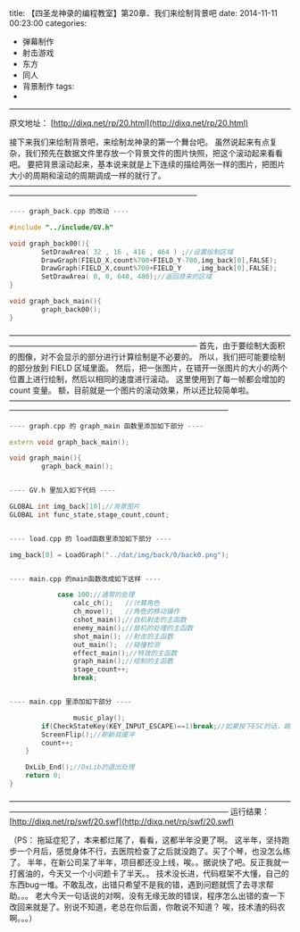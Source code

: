 title: 【四圣龙神录的编程教室】第20章、我们来绘制背景吧
date: 2014-11-11 00:23:00
categories:
- 弹幕制作
- 射击游戏
- 东方
- 同人
- 背景制作
tags:
- 
---
原文地址：
[http://dixq.net/rp/20.html](http://dixq.net/rp/20.html)

接下来我们来绘制背景吧，来绘制龙神录的第一个舞台吧。
虽然说起来有点复杂，我们预先在数据文件里存放一个背景文件的图片快照，把这个滚动起来看看吧。
要把背景滚动起来，基本说来就是上下连续的描绘两张一样的图片，把图片大小的周期和滚动的周期调成一样的就行了。
————————————————————————————————————————————————————————————


```cpp
---- graph_back.cpp 的改动 ----

#include "../include/GV.h"

void graph_back00(){
        SetDrawArea( 32 , 16 , 416 , 464 ) ;//设置绘制区域
        DrawGraph(FIELD_X,count%700+FIELD_Y-700,img_back[0],FALSE);
        DrawGraph(FIELD_X,count%700+FIELD_Y    ,img_back[0],FALSE);
        SetDrawArea( 0, 0, 640, 480);//返回原来的区域
}

void graph_back_main(){
        graph_back00();
}
```
————————————————————————————————————————————————————————————
首先，由于要绘制大面积的图像，对不会显示的部分进行计算绘制是不必要的。
所以，我们把可能要绘制的部分放到 FIELD 区域里面。
然后，把一张图片，在错开一张图片的大小的两个位置上进行绘制，然后以相同的速度进行滚动。
这里使用到了每一帧都会增加的 count 变量。
额，目前就是一个图片的滚动效果，所以还比较简单啦。
————————————————————————————————————————————————————————————————


```cpp
---- graph.cpp 的 graph_main 函数里添加如下部分 ----

extern void graph_back_main();

void graph_main(){
        graph_back_main();


---- GV.h 里加入如下代码 ----

GLOBAL int img_back[10];//背景图片
GLOBAL int func_state,stage_count,count;


---- load.cpp 的 load函数里添加如下部分 ----

img_back[0] = LoadGraph("../dat/img/back/0/back0.png");


---- main.cpp 的main函数改成如下这样 ----

            case 100://通常的处理
                calc_ch();   //计算角色
                ch_move();   //角色的移动操作
                cshot_main();//自机射击的主函数
                enemy_main();//敌机的处理的主函数
                shot_main(); //射击的主函数
                out_main();  //碰撞检测
                effect_main();//特效的主函数
                graph_main();//绘制的主函数
                stage_count++;
                break;


---- main.cpp 里添加如下部分 ----

                music_play();
        if(CheckStateKey(KEY_INPUT_ESCAPE)==1)break;//如果按下ESC的话，跳出
        ScreenFlip();//刷新双缓冲
        count++;
    }

    DxLib_End();//DxLib的退出处理
    return 0;
}
```
————————————————————————————————————————————————————————————————
运行结果：
[http://dixq.net/rp/swf/20.swf](http://dixq.net/rp/swf/20.swf)

（PS：
拖延症犯了，本来都烂尾了，看看，这都半年没更了啊。
这半年，坚持跑步一个月后，感觉身体不行，去医院检查了之后就没跑了。买了个琴，也没怎么练了。
半年，在新公司呆了半年，项目都还没上线，唉。。据说快了吧。反正我就一打酱油的，今天又一个小问题卡了半天。。
技术没长进，代码框架不大懂，自己的东西bug一堆。不敢乱改，出错只希望不是我的错，遇到问题就慌了去寻求帮助。。。
老大今天一句话说的对啊，没有无缘无故的错误，程序怎么出错的查一下改回来就是了。别说不知道，老总在你后面，你敢说不知道？
唉，技术渣的码农啊。。。）
